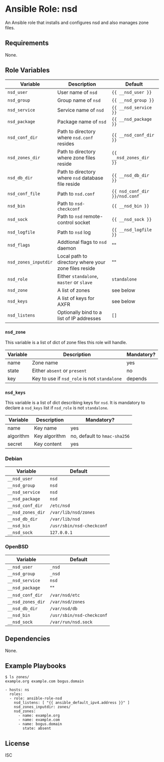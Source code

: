 # Ansible Role: nsd

An Ansible role that installs and configures nsd and also manages zone files.

## Requirements

None.

## Role Variables

| Variable | Description | Default |
|----------|-------------|---------|
| `nsd_user` | User name of `nsd` | `{{ __nsd_user }}` |
| `nsd_group` | Group name of `nsd` | `{{ __nsd_group }}` |
| `nsd_service` | Service name of `nsd` | `{{ __nsd_service }}` |
| `nsd_package` | Package name of `nsd` | `{{ __nsd_package }}` |
| `nsd_conf_dir` | Path to directory where `nsd.conf` resides | `{{ __nsd_conf_dir }}` |
| `nsd_zones_dir` | Path to directory where zone files reside | `{{ __nsd_zones_dir }}` |
| `nsd_db_dir` | Path to directory where `nsd` database file reside | `{{ __nsd_db_dir }}` |
| `nsd_conf_file` | Path to `nsd.conf` | `{{ nsd_conf_dir }}/nsd.conf` |
| `nsd_bin` | Path to `nsd-checkconf` | `{{ __nsd_bin }}` |
| `nsd_sock` | Path to `nsd` remote-control socket | `{{ __nsd_sock }}` |
| `nsd_logfile` | Path to `nsd` log | `{{ __nsd_logfile }}` |
| `nsd_flags` | Addtional flags to `nsd` daemon | "" |
| `nsd_zones_inputdir` | Local path to directory where your zone files reside | "" | 
| `nsd_role` | Either `standalone`, `master` or `slave` | `standalone` |
| `nsd_zone` | A list of zones | see below |
| `nsd_keys` | A list of keys for AXFR | see below |
| `nsd_listens` | Optionally bind to a list of IP addresses | `[]` |

### `nsd_zone`

This variable is a list of dict of zone files this role will handle.

| Variable | Description | Mandatory? |
|----------|-------------|---------|
| name | Zone name | yes |
| state | Either `absent` or `present` | no |
| key | Key to use if `nsd_role` is not `standalone` | depends |

### `nsd_keys`

This variable is a list of dict describing keys for `nsd`.
It is mandatory to declare a `nsd_keys` list if `nsd_role` is not `standalone`.

| Variable | Description | Mandatory? |
|----------|-------------|---------|
| name | Key name | yes |
| algorithm | Key algorithm | no, default to `hmac-sha256` |
| secret | Key content | yes |

### Debian

| Variable | Default |
|----------|---------|
| `__nsd_user` | `nsd` |
| `__nsd_group` | `nsd` |
| `__nsd_service` | `nsd` |
| `__nsd_package` | `nsd` |
| `__nsd_conf_dir` | `/etc/nsd` |
| `__nsd_zones_dir` | `/var/lib/nsd/zones` |
| `__nsd_db_dir` | `/var/lib/nsd` |
| `__nsd_bin` | `/usr/sbin/nsd-checkconf` |
| `__nsd_sock` | `127.0.0.1` |

### OpenBSD

| Variable | Default |
|----------|---------|
| `__nsd_user` | `_nsd` |
| `__nsd_group` | `_nsd` |
| `__nsd_service` | `nsd` |
| `__nsd_package` | "" |
| `__nsd_conf_dir` | `/var/nsd/etc` |
| `__nsd_zones_dir` | `/var/nsd/zones` |
| `__nsd_db_dir` | `/var/nsd/db` |
| `__nsd_bin` | `/usr/sbin/nsd-checkconf` |
| `__nsd_sock` | `/var/run/nsd.sock` |

## Dependencies

None.

## Example Playbooks

```
$ ls zones/
example.org example.com bogus.domain
```

```
- hosts: ns
  roles:
  - role: ansible-role-nsd
    nsd_listens: [ "{{ ansible_default_ipv4.address }}" ]
    nsd_zones_inputdir: zones/
    nsd_zones:
      - name: example.org
      - name: example.com
      - name: bogus.domain
        state: absent
```

## License

ISC
